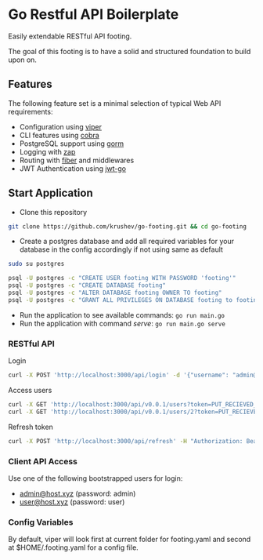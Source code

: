 # Go Restful API Boilerplate
Easily extendable RESTful API footing.

The goal of this footing is to have a solid and structured foundation to build upon on.

## Features
The following feature set is a minimal selection of typical Web API requirements:

- Configuration using [viper](https://github.com/spf13/viper)
- CLI features using [cobra](https://github.com/spf13/cobra)
- PostgreSQL support using [gorm](https://gorm.io)
- Logging with [zap](https://go.uber.org/zap)
- Routing with [fiber](https://github.com/gofiber/fiber) and middlewares
- JWT Authentication using [jwt-go](https://github.com/dgrijalva/jwt-go)

## Start Application
- Clone this repository
```bash
git clone https://github.com/krushev/go-footing.git && cd go-footing
```
- Create a postgres database and add all required variables for your database in the config accordingly if not using same as default
```bash
sudo su postgres

psql -U postgres -c "CREATE USER footing WITH PASSWORD 'footing'"
psql -U postgres -c "CREATE DATABASE footing"
psql -U postgres -c "ALTER DATABASE footing OWNER TO footing"
psql -U postgres -c "GRANT ALL PRIVILEGES ON DATABASE footing to footing"
```
- Run the application to see available commands: ```go run main.go```
- Run the application with command *serve*: ```go run main.go serve```

### RESTful API
Login
```bash
curl -X POST 'http://localhost:3000/api/login' -d '{"username": "admin@host.xyz", "password": "admin"}'
```
Access users
```bash
curl -X GET 'http://localhost:3000/api/v0.0.1/users?token=PUT_RECIEVED_TOKEN'
curl -X GET 'http://localhost:3000/api/v0.0.1/users/2?token=PUT_RECIEVED_TOKEN'
```
Refresh token
```bash
curl -X POST 'http://localhost:3000/api/refresh' -H "Authorization: Bearer PUT_RECIEVED_TOKEN"
```

### Client API Access
Use one of the following bootstrapped users for login:
- admin@host.xyz (password: admin)
- user@host.xyz (password: user)

### Config Variables
By default, viper will look first at current folder for footing.yaml and second at $HOME/.footing.yaml for a config file.

